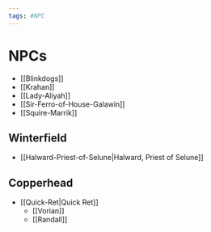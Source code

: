 ```yaml
---
tags: #NPC 
---
```

# NPCs
- [[Blinkdogs]]
- [[Krahan]]
- [[Lady-Aliyah]]
- [[Sir-Ferro-of-House-Galawin]]
- [[Squire-Marrik]]


## Winterfield
- [[Halward-Priest-of-Selune|Halward, Priest of Selune]]

## Copperhead
- [[Quick-Ret|Quick Ret]]
	- [[Vorian]]
	- [[Randall]]
